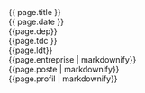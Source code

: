 <div id="title">{{ page.title }}</div>
<div id="offre_date">{{ page.date }}</div>
<div id="departement" > {{page.dep}} </div>
<div id="type_contract" > {{page.tdc }} </div>
<div id="lieu_travail" > {{page.ldt}} </div>
<div id="entreprise"  markdown="1" > {{page.entreprise  | markdownify}} </div>
<div id="poste"  markdown="1" > {{page.poste  | markdownify}} </div>
<div id="profil"  markdown="1"> {{page.profil  | markdownify}} </div>
